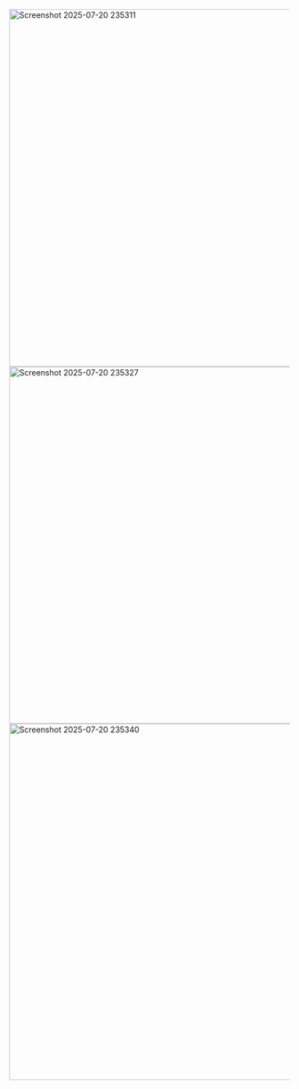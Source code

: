 <img width="1150" height="643" alt="Screenshot 2025-07-20 235311" src="https://github.com/user-attachments/assets/65f2a10a-4a3e-4e20-835f-d48d39e99407" />
<img width="1144" height="642" alt="Screenshot 2025-07-20 235327" src="https://github.com/user-attachments/assets/3c93ea97-778b-4b58-aa62-2f8bccbb7f81" />
<img width="1139" height="641" alt="Screenshot 2025-07-20 235340" src="https://github.com/user-attachments/assets/e8289e59-f3e5-4e0b-982d-0b204a873973" />

